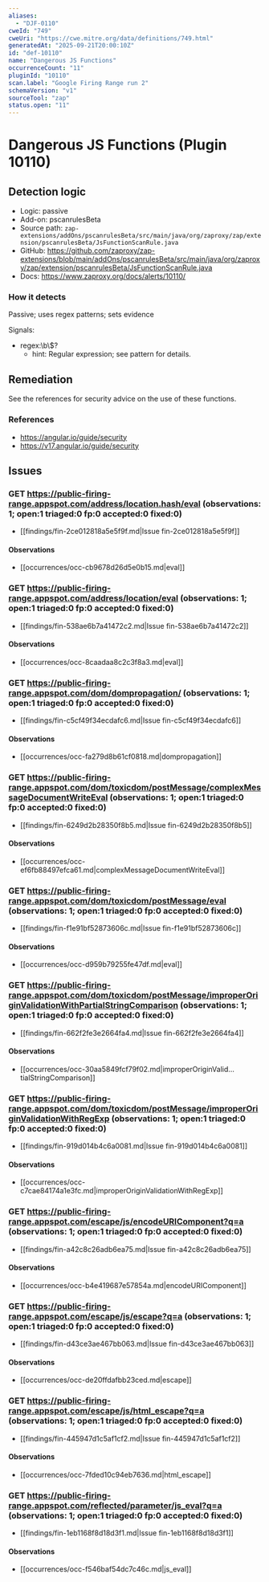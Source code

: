 ```yaml
---
aliases:
  - "DJF-0110"
cweId: "749"
cweUri: "https://cwe.mitre.org/data/definitions/749.html"
generatedAt: "2025-09-21T20:00:10Z"
id: "def-10110"
name: "Dangerous JS Functions"
occurrenceCount: "11"
pluginId: "10110"
scan.label: "Google Firing Range run 2"
schemaVersion: "v1"
sourceTool: "zap"
status.open: "11"
---
```


# Dangerous JS Functions (Plugin 10110)

## Detection logic

- Logic: passive
- Add-on: pscanrulesBeta
- Source path: `zap-extensions/addOns/pscanrulesBeta/src/main/java/org/zaproxy/zap/extension/pscanrulesBeta/JsFunctionScanRule.java`
- GitHub: https://github.com/zaproxy/zap-extensions/blob/main/addOns/pscanrulesBeta/src/main/java/org/zaproxy/zap/extension/pscanrulesBeta/JsFunctionScanRule.java
- Docs: https://www.zaproxy.org/docs/alerts/10110/

### How it detects

Passive; uses regex patterns; sets evidence

Signals:
- regex:\\b\\$?
  - hint: Regular expression; see pattern for details.

## Remediation

See the references for security advice on the use of these functions.

### References
- https://angular.io/guide/security
- https://v17.angular.io/guide/security

## Issues

### GET https://public-firing-range.appspot.com/address/location.hash/eval  (observations: 1; open:1 triaged:0 fp:0 accepted:0 fixed:0)

- [[findings/fin-2ce012818a5e5f9f.md|Issue fin-2ce012818a5e5f9f]]
#### Observations
- [[occurrences/occ-cb9678d26d5e0b15.md|eval]]

### GET https://public-firing-range.appspot.com/address/location/eval  (observations: 1; open:1 triaged:0 fp:0 accepted:0 fixed:0)

- [[findings/fin-538ae6b7a41472c2.md|Issue fin-538ae6b7a41472c2]]
#### Observations
- [[occurrences/occ-8caadaa8c2c3f8a3.md|eval]]

### GET https://public-firing-range.appspot.com/dom/dompropagation/  (observations: 1; open:1 triaged:0 fp:0 accepted:0 fixed:0)

- [[findings/fin-c5cf49f34ecdafc6.md|Issue fin-c5cf49f34ecdafc6]]
#### Observations
- [[occurrences/occ-fa279d8b61cf0818.md|dompropagation]]

### GET https://public-firing-range.appspot.com/dom/toxicdom/postMessage/complexMessageDocumentWriteEval  (observations: 1; open:1 triaged:0 fp:0 accepted:0 fixed:0)

- [[findings/fin-6249d2b28350f8b5.md|Issue fin-6249d2b28350f8b5]]
#### Observations
- [[occurrences/occ-ef6fb88497efca61.md|complexMessageDocumentWriteEval]]

### GET https://public-firing-range.appspot.com/dom/toxicdom/postMessage/eval  (observations: 1; open:1 triaged:0 fp:0 accepted:0 fixed:0)

- [[findings/fin-f1e91bf52873606c.md|Issue fin-f1e91bf52873606c]]
#### Observations
- [[occurrences/occ-d959b79255fe47df.md|eval]]

### GET https://public-firing-range.appspot.com/dom/toxicdom/postMessage/improperOriginValidationWithPartialStringComparison  (observations: 1; open:1 triaged:0 fp:0 accepted:0 fixed:0)

- [[findings/fin-662f2fe3e2664fa4.md|Issue fin-662f2fe3e2664fa4]]
#### Observations
- [[occurrences/occ-30aa5849fcf79f02.md|improperOriginValid…tialStringComparison]]

### GET https://public-firing-range.appspot.com/dom/toxicdom/postMessage/improperOriginValidationWithRegExp  (observations: 1; open:1 triaged:0 fp:0 accepted:0 fixed:0)

- [[findings/fin-919d014b4c6a0081.md|Issue fin-919d014b4c6a0081]]
#### Observations
- [[occurrences/occ-c7cae84174a1e3fc.md|improperOriginValidationWithRegExp]]

### GET https://public-firing-range.appspot.com/escape/js/encodeURIComponent?q=a  (observations: 1; open:1 triaged:0 fp:0 accepted:0 fixed:0)

- [[findings/fin-a42c8c26adb6ea75.md|Issue fin-a42c8c26adb6ea75]]
#### Observations
- [[occurrences/occ-b4e419687e57854a.md|encodeURIComponent]]

### GET https://public-firing-range.appspot.com/escape/js/escape?q=a  (observations: 1; open:1 triaged:0 fp:0 accepted:0 fixed:0)

- [[findings/fin-d43ce3ae467bb063.md|Issue fin-d43ce3ae467bb063]]
#### Observations
- [[occurrences/occ-de20ffdafbb23ced.md|escape]]

### GET https://public-firing-range.appspot.com/escape/js/html_escape?q=a  (observations: 1; open:1 triaged:0 fp:0 accepted:0 fixed:0)

- [[findings/fin-445947d1c5af1cf2.md|Issue fin-445947d1c5af1cf2]]
#### Observations
- [[occurrences/occ-7fded10c94eb7636.md|html_escape]]

### GET https://public-firing-range.appspot.com/reflected/parameter/js_eval?q=a  (observations: 1; open:1 triaged:0 fp:0 accepted:0 fixed:0)

- [[findings/fin-1eb1168f8d18d3f1.md|Issue fin-1eb1168f8d18d3f1]]
#### Observations
- [[occurrences/occ-f546baf54dc7c46c.md|js_eval]]

